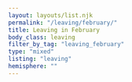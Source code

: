 ```yaml
---
layout: layouts/list.njk
permalink: "/leaving/february/"
title: Leaving in February
body_class: leaving
filter_by_tag: "leaving_february"
type: "mixed"
listing: "leaving"
hemisphere: ""
---
```


